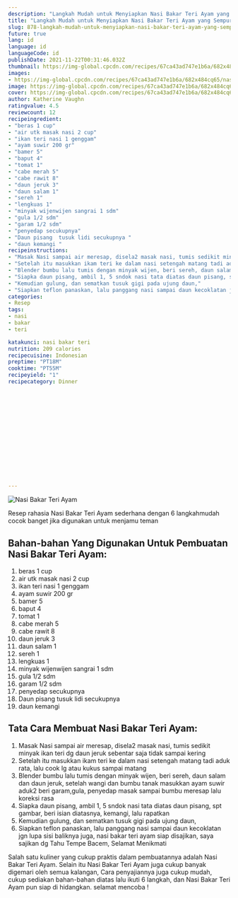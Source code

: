 ```yaml
---
description: "Langkah Mudah untuk Menyiapkan Nasi Bakar Teri Ayam yang Sempurna"
title: "Langkah Mudah untuk Menyiapkan Nasi Bakar Teri Ayam yang Sempurna"
slug: 878-langkah-mudah-untuk-menyiapkan-nasi-bakar-teri-ayam-yang-sempurna
future: true
lang: id
language: id
languageCode: id
publishDate: 2021-11-22T00:31:46.032Z 
thumbnail: https://img-global.cpcdn.com/recipes/67ca43ad747e1b6a/682x484cq65/nasi-bakar-teri-ayam-foto-resep-utama.png
images:
- https://img-global.cpcdn.com/recipes/67ca43ad747e1b6a/682x484cq65/nasi-bakar-teri-ayam-foto-resep-utama.png
image: https://img-global.cpcdn.com/recipes/67ca43ad747e1b6a/682x484cq65/nasi-bakar-teri-ayam-foto-resep-utama.png
cover: https://img-global.cpcdn.com/recipes/67ca43ad747e1b6a/682x484cq65/nasi-bakar-teri-ayam-foto-resep-utama.png
author: Katherine Vaughn
ratingvalue: 4.5
reviewcount: 12
recipeingredient:
- "beras 1 cup"
- "air utk masak nasi 2 cup"
- "ikan teri nasi 1 genggam"
- "ayam suwir 200 gr"
- "bamer 5"
- "baput 4"
- "tomat 1"
- "cabe merah 5"
- "cabe rawit 8"
- "daun jeruk 3"
- "daun salam 1"
- "sereh 1"
- "lengkuas 1"
- "minyak wijenwijen sangrai 1 sdm"
- "gula 1/2 sdm"
- "garam 1/2 sdm"
- "penyedap secukupnya"
- "Daun pisang  tusuk lidi secukupnya "
- "daun kemangi "
recipeinstructions:
- "Masak Nasi sampai air meresap, disela2 masak nasi, tumis sedikit minyak ikan teri dg daun jeruk sebentar saja tidak sampai kering"
- "Setelah itu masukkan ikam teri ke dalam nasi setengah matang tadi aduk rata, lalu cook lg atau kukus sampai matang"
- "Blender bumbu lalu tumis dengan minyak wijen, beri sereh, daun salam dan daun jeruk, setelah wangi dan bumbu tanak masukkan ayam suwir aduk2 beri garam,gula, penyedap masak sampai bumbu meresap lalu koreksi rasa"
- "Siapka daun pisang, ambil 1, 5 sndok nasi tata diatas daun pisang, spt gambar, beri isian diatasnya, kemangi, lalu rapatkan"
- "Kemudian gulung, dan sematkan tusuk gigi pada ujung daun,"
- "Siapkan teflon panaskan, lalu panggang nasi sampai daun kecoklatan jgn lupa sisi baliknya juga, nasi bakar teri ayam siap disajikan, saya sajikan dg Tahu Tempe Bacem, Selamat Menikmati"
categories:
- Resep
tags:
- nasi
- bakar
- teri

katakunci: nasi bakar teri 
nutrition: 209 calories
recipecuisine: Indonesian
preptime: "PT18M"
cooktime: "PT55M"
recipeyield: "1"
recipecategory: Dinner


     
    
    
    
    
    
    
    
    
    
    
      
    
---
```



![Nasi Bakar Teri Ayam](https://img-global.cpcdn.com/recipes/67ca43ad747e1b6a/682x484cq65/nasi-bakar-teri-ayam-foto-resep-utama.png)

Resep rahasia Nasi Bakar Teri Ayam  sederhana dengan 6 langkahmudah cocok banget jika digunakan untuk menjamu teman

<!--inarticleads1-->

## Bahan-bahan Yang Digunakan Untuk Pembuatan Nasi Bakar Teri Ayam:

1. beras 1 cup
1. air utk masak nasi 2 cup
1. ikan teri nasi 1 genggam
1. ayam suwir 200 gr
1. bamer 5
1. baput 4
1. tomat 1
1. cabe merah 5
1. cabe rawit 8
1. daun jeruk 3
1. daun salam 1
1. sereh 1
1. lengkuas 1
1. minyak wijenwijen sangrai 1 sdm
1. gula 1/2 sdm
1. garam 1/2 sdm
1. penyedap secukupnya
1. Daun pisang  tusuk lidi secukupnya 
1. daun kemangi 



<!--inarticleads2-->

## Tata Cara Membuat Nasi Bakar Teri Ayam:

1. Masak Nasi sampai air meresap, disela2 masak nasi, tumis sedikit minyak ikan teri dg daun jeruk sebentar saja tidak sampai kering
1. Setelah itu masukkan ikam teri ke dalam nasi setengah matang tadi aduk rata, lalu cook lg atau kukus sampai matang
1. Blender bumbu lalu tumis dengan minyak wijen, beri sereh, daun salam dan daun jeruk, setelah wangi dan bumbu tanak masukkan ayam suwir aduk2 beri garam,gula, penyedap masak sampai bumbu meresap lalu koreksi rasa
1. Siapka daun pisang, ambil 1, 5 sndok nasi tata diatas daun pisang, spt gambar, beri isian diatasnya, kemangi, lalu rapatkan
1. Kemudian gulung, dan sematkan tusuk gigi pada ujung daun,
1. Siapkan teflon panaskan, lalu panggang nasi sampai daun kecoklatan jgn lupa sisi baliknya juga, nasi bakar teri ayam siap disajikan, saya sajikan dg Tahu Tempe Bacem, Selamat Menikmati




Salah satu kuliner yang cukup praktis dalam pembuatannya adalah  Nasi Bakar Teri Ayam. Selain itu  Nasi Bakar Teri Ayam  juga cukup banyak digemari oleh semua kalangan, Cara penyajiannya juga cukup mudah, cukup sediakan bahan-bahan diatas lalu ikuti 6 langkah, dan  Nasi Bakar Teri Ayam  pun siap di hidangkan. selamat mencoba !
